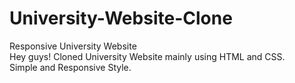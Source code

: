 # University-Website-Clone
Responsive University Website <br>
Hey guys! Cloned University Website mainly using HTML and CSS. <br>
Simple and Responsive Style. 

